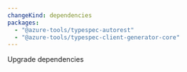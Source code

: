 ```yaml
---
changeKind: dependencies
packages:
  - "@azure-tools/typespec-autorest"
  - "@azure-tools/typespec-client-generator-core"
---
```


Upgrade dependencies